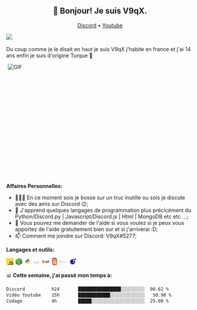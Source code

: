 <h2 align="center">👋 Bonjour! Je suis V9qX.</h2>
<p align="center">
  <a href="https://discord.gg/amsterdam">Discord</a> •
  <a href="https://www.youtube.com/channel/UCs5Ex67TAG8Vn5KNQ_4MUsQ/featured">Youtube</a>
</p>

![](https://visitor-badge.glitch.me/badge?page_id=KjSux.KjSux)

Du coup comme je le disait en haut je suis V9qX j'habite en france et j'ai 14 ans enfin je suis d'origine Turque 🚀

  <img align="right" alt="GIF" src="https://https://github.com/KjSux/KjSux/blob/v9qxmain/code.gif?raw=true" width="500" height="320" />
  
  **Affaires Personnelles:**

- 👨🏽‍💻 En ce moment sois je bosse sur un truc inutille ou sois je discute avec des amis sur Discord :wink:;
- 🌱 J'apprend quelques langages de programmation plus précicèment du Python/Discord.py | Javascript/Discord.js | Html | MongoDB etc etc ...; 
- 💬 Vous pouvez me demander de l'aide si vous voulez si je peux vous apportez de l'aide gratuitement bien sur et si j'arriverai :D;
- 📫 Comment me joindre sur Discord: V9qX#5277;

**Langages et outils:**  

<code><img height="20" src="https://raw.githubusercontent.com/github/explore/80688e429a7d4ef2fca1e82350fe8e3517d3494d/topics/javascript/javascript.png"></code>
<code><img height="20" src="https://raw.githubusercontent.com/github/explore/80688e429a7d4ef2fca1e82350fe8e3517d3494d/topics/nodejs/nodejs.png"></code>
<code><img height="20" src="https://raw.githubusercontent.com/github/explore/80688e429a7d4ef2fca1e82350fe8e3517d3494d/topics/python/python.png"></code>
<code><img height="20" src="https://raw.githubusercontent.com/github/explore/80688e429a7d4ef2fca1e82350fe8e3517d3494d/topics/mysql/mysql.png"></code>
<code><img height="20" src="https://raw.githubusercontent.com/github/explore/80688e429a7d4ef2fca1e82350fe8e3517d3494d/topics/git/git.png"></code>
<code><img height="20" src="https://raw.githubusercontent.com/github/explore/80688e429a7d4ef2fca1e82350fe8e3517d3494d/topics/html/html.png"></code>
<code><img height="20" src="https://raw.githubusercontent.com/github/explore/80688e429a7d4ef2fca1e82350fe8e3517d3494d/topics/mongodb/mongodb.png"></code>
<code><img height="20" src="https://raw.githubusercontent.com/github/explore/80688e429a7d4ef2fca1e82350fe8e3517d3494d/topics/lua/lua.png"></code>

📊 **Cette semaine, j'ai passé mon temps à:**
<!--START_SECTION:waka-->
```text
Discord          h24       ████████████████░░░░░░░░░  90.62 % 
Vidéo Youtube    15h       ████████████░░░░░░░░░░░░░   50.98 % 
Codage           4h        █████░░░░░░░░░░░░░░░░░░░░  25.00 % 
```
<!--END_SECTION:waka-->
